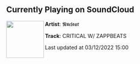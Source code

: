 ## Currently Playing on SoundCloud

[<img align="left" width="100" src="https://i1.sndcdn.com/artworks-zfIhP8uP6vQbCNnW-RqNdlw-t500x500.jpg">](https://soundcloud.com/nuclear808/critical-w-zappbeats)

**Artist**: 𝕹𝖚𝖈𝖑𝖊𝖆𝖗 

**Track**: CRITICAL W/ ZAPPBEATS

Last updated at 03/12/2022 15:00
